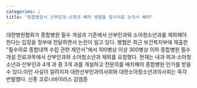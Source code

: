 ```yaml
---
categories: i
title: "종합병원서 산부인과·소청과 빼자 병협을 필수의료 논의서 빼라"
---
```

대한병원협회가 종합병원 필수 개설과 기준에서 산부인과와 소아청소년과를 제외해야 한다는 입장을 정부에 전달하면서 논란이 일고 있다. 병협은 최근 보건복지부에 제출한 "필수의료 종합대책 수립 관련 제안서"에서 100병상 이상 300병상 이하 종합병원 필수 개설 진료과목에서 산부인과와 소아청소년과 제외를 요청했다. 현재는 내과·외과·소아청소년과·산부인과 4개 과 중 3개 과를 개설하고 전문의를 배치해야 종합병원 인가를 받을 수 있다.이런 사실이 알려지자 대한산부인과의사회와 대한소아청소년과의사회는 즉각 반발했다. 신종 코로나바이러스 감염증